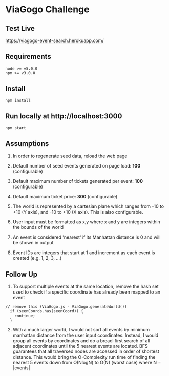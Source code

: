 # ViaGogo Challenge

## Test Live
https://viagogo-event-search.herokuapp.com/

## Requirements
```
node >= v5.0.0
npm >= v3.0.0
```

## Install
```
npm install
```

## Run locally at http://localhost:3000
```
npm start
```

## Assumptions
1) In order to regenerate seed data, reload the web page

2) Default number of seed events generated on page load: <b>100</b> (configurable)

3) Default maximum number of tickets generated per event: <b>100</b> (configurable)

4) Default maximum ticket price: <b>300</b> (configurable)

5) The world is represented by a cartesian plane which ranges from -10 to +10 (Y axis), and -10
to +10 (X axis). This is also configurable.

6) User input must be formatted as x,y where x and y are integers within the bounds of the world

7) An event is considered 'nearest' if its Manhattan distance is 0 and will be shown in output

8) Event IDs are integers that start at 1 and increment as each event is created (e.g. 1, 2, 3, ...)

## Follow Up
1) To support multiple events at the same location, remove the hash set used to check if a specific coordinate has already been mapped to an event 
```
// remove this (ViaGogo.js - ViaGogo.generateWorld())
  if (seenCoords.has(seenCoord)) {
    continue;
  }
```

2) With a much larger world, I would not sort all events by minimum manhattan distance from the user input coordinates. Instead, I would group all events by coordinates and do a bread-first search of all adjacent coordinates until the 5 nearest events are located. BFS guarantees that all traversed nodes are accessed in order of shortest distance. This would bring the O-Complexity run time of finding the nearest 5 events down from O(NlogN) to O(N) (worst case) where N = |events| 
    

